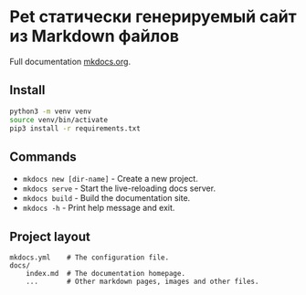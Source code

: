 # Pet статически генерируемый сайт из Markdown файлов

Full documentation [mkdocs.org](https://www.mkdocs.org).

## Install

```bash
python3 -m venv venv
source venv/bin/activate
pip3 install -r requirements.txt
```

## Commands

* `mkdocs new [dir-name]` - Create a new project.
* `mkdocs serve` - Start the live-reloading docs server.
* `mkdocs build` - Build the documentation site.
* `mkdocs -h` - Print help message and exit.

## Project layout

    mkdocs.yml    # The configuration file.
    docs/
        index.md  # The documentation homepage.
        ...       # Other markdown pages, images and other files.
